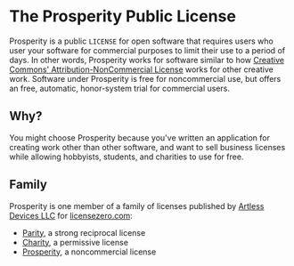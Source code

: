 # The Prosperity Public License

Prosperity is a public `LICENSE` for open software that requires users who user your software for commercial purposes to limit their use to a period of days.  In other words, Prosperity works for software similar to how [Creative Commons' Attribution-NonCommercial License](https://creativecommons.org/licenses/by-nc/4.0/) works for other creative work.  Software under Prosperity is free for noncommercial use, but offers an free, automatic, honor-system trial for commercial users.

## Why?

You might choose Prosperity because you've written an application for creating work other than other software, and want to sell business licenses while allowing hobbyists, students, and charities to use for free.

## Family

Prosperity is one member of a family of licenses published by [Artless Devices LLC](https://artlessdevices.com) for [licensezero.com](https://licensezero.com):

- [Parity](https://github.com/licensezero/parity-public-license), a strong reciprocal license
- [Charity](https://github.com/licensezero/charity-public-license), a permissive license
- [Prosperity](https://github.com/licensezero/prosperity-public-license), a noncommercial license
